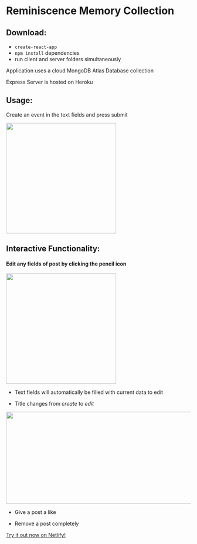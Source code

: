 # Reminiscence Memory Collection

## Download:

- `create-react-app`
- `npm install` dependencies
- run client and server folders simultaneously

Application uses a cloud MongoDB Atlas Database collection

Express Server is hosted on Heroku

## Usage:

Create an event in the text fields and press submit

<img src="https://user-images.githubusercontent.com/38336934/119623624-99b64b80-bdc5-11eb-8ba2-e7379b918688.png" width="300" height="300">

## Interactive Functionality:

#### Edit any fields of post by clicking the pencil icon

<img src="https://user-images.githubusercontent.com/38336934/119626608-a4beab00-bdc8-11eb-8e76-9493a424b25c.png" width="300" height="300">

- Text fields will automatically be filled with current data to edit

- Title changes from _create_ to _edit_

<img src="https://user-images.githubusercontent.com/38336934/119624131-0d585880-bdc6-11eb-83fb-3552cdbd2a42.png" width="530" height="250">

- Give a post a like

- Remove a post completely

[Try it out now on Netlify!](https://jovial-meninsky-3c14a3.netlify.app)
